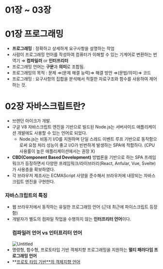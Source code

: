 # 01장 ~ 03장

# 01장 프로그래밍

- **프로그래밍** : 정확하고 상세하게 요구사항을 설명하는 작엄
- 사람이 프로그래밍 언어를 작성하여 컴퓨터가 이해할 수 있는 기계어로 변환하는 번역기 ⇒ **컴파일러** or **인터프리터**
- 프로그래밍 언어는 **구문**과 **의미**로 조합됨.
- 프로그래밍의 목적 : 문제 ⇒(문제 해결 능력)⇒ 해결 방안 ⇒(문법/의미)⇒ 코드
- 프로그래밍 : 요구사항의 집합을 분석해서 적절한 자료구조와 함수를 사용하여 제어하는 것.

# 02장 자바스크립트란?

- 브렌던 아이크가 개발.
- 구글 V8 자바스크립트 엔진을 기반으로 빌드된 Node.js는 서버사이드 애플리케이션 개발에도 사용할 수 있는 언어로 되었다.
  - Node.js는 비동기 I/O를 지원하며 단일 스레드 이벤트 루프 기반으로 동작함으로써 요청 처리 성능이 좋고 I/O가 빈번하게 발생하는 SPA에 적합하다. (CPU 사용률이 높은 애플리케이션에서는 권장 X)
- **CBD(Component Based Development)** 방법론을 기반으로 하는 SPA 프레임워크가 등장하면서 다양한 프레임워크/라이브러리(React, Anfular, Vue, Svelte)가 사용층을 확보하였다.
- 각 브라우저 제조사는 ECMAScript 사양을 준수해서 브라우저에 내장되는 자바스크립트 엔진을 구현한다.

### 자바스크립트의 특징

- 웹 브라우저에서 동작하는 유일한 프로그래밍 언어 (근데 최근에 파이스크립트 등장함)
- 개발자가 별도의 컴파일 작업을 수행하지 않는 **인터프리터 언어**이다.
  ### 컴파일러 언어 vs 인터프리터 언어
  ![Untitled](01%E1%84%8C%E1%85%A1%E1%86%BC%20~%2003%E1%84%8C%E1%85%A1%E1%86%BC%20104e55f2a4b949cbb804688def13e27d/Untitled.png)
- 명령형, 함수형, 프로토타입 기반 객체지향 프로그래밍을 지원하는 **멀티 패러다임 프로그래밍 언어**
- **[프로토 타입 기반**의 객체지향 언어](https://ko.wikipedia.org/wiki/%ED%94%84%EB%A1%9C%ED%86%A0%ED%83%80%EC%9E%85_%EA%B8%B0%EB%B0%98_%ED%94%84%EB%A1%9C%EA%B7%B8%EB%9E%98%EB%B0%8D)
